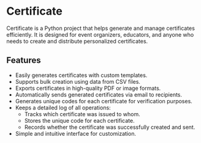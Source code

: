 # Certificate

Certificate is a Python project that helps generate and manage certificates efficiently. It is designed for event organizers, educators, and anyone who needs to create and distribute personalized certificates.

## Features

- Easily generates certificates with custom templates.
- Supports bulk creation using data from CSV files.
- Exports certificates in high-quality PDF or image formats.
- Automatically sends generated certificates via email to recipients.
- Generates unique codes for each certificate for verification purposes.
- Keeps a detailed log of all operations:
  - Tracks which certificate was issued to whom.
  - Stores the unique code for each certificate.
  - Records whether the certificate was successfully created and sent.
- Simple and intuitive interface for customization.
